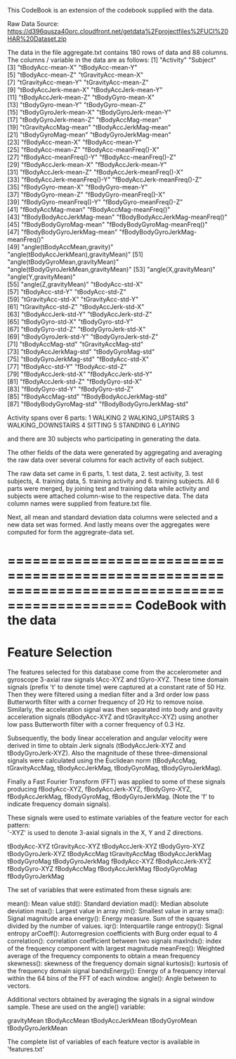 This CodeBook is an extension of the codebook supplied with the data.

Raw Data Source: https://d396qusza40orc.cloudfront.net/getdata%2Fprojectfiles%2FUCI%20HAR%20Dataset.zip

The data in the file aggregate.txt contains 180 rows of data and 88 columns. The columns / variable in the data are as follows:
 [1] "Activity"                             "Subject"                             
 [3] "tBodyAcc-mean-X"                      "tBodyAcc-mean-Y"                     
 [5] "tBodyAcc-mean-Z"                      "tGravityAcc-mean-X"                  
 [7] "tGravityAcc-mean-Y"                   "tGravityAcc-mean-Z"                  
 [9] "tBodyAccJerk-mean-X"                  "tBodyAccJerk-mean-Y"                 
[11] "tBodyAccJerk-mean-Z"                  "tBodyGyro-mean-X"                    
[13] "tBodyGyro-mean-Y"                     "tBodyGyro-mean-Z"                    
[15] "tBodyGyroJerk-mean-X"                 "tBodyGyroJerk-mean-Y"                
[17] "tBodyGyroJerk-mean-Z"                 "tBodyAccMag-mean"                    
[19] "tGravityAccMag-mean"                  "tBodyAccJerkMag-mean"                
[21] "tBodyGyroMag-mean"                    "tBodyGyroJerkMag-mean"               
[23] "fBodyAcc-mean-X"                      "fBodyAcc-mean-Y"                     
[25] "fBodyAcc-mean-Z"                      "fBodyAcc-meanFreq()-X"               
[27] "fBodyAcc-meanFreq()-Y"                "fBodyAcc-meanFreq()-Z"               
[29] "fBodyAccJerk-mean-X"                  "fBodyAccJerk-mean-Y"                 
[31] "fBodyAccJerk-mean-Z"                  "fBodyAccJerk-meanFreq()-X"           
[33] "fBodyAccJerk-meanFreq()-Y"            "fBodyAccJerk-meanFreq()-Z"           
[35] "fBodyGyro-mean-X"                     "fBodyGyro-mean-Y"                    
[37] "fBodyGyro-mean-Z"                     "fBodyGyro-meanFreq()-X"              
[39] "fBodyGyro-meanFreq()-Y"               "fBodyGyro-meanFreq()-Z"              
[41] "fBodyAccMag-mean"                     "fBodyAccMag-meanFreq()"              
[43] "fBodyBodyAccJerkMag-mean"             "fBodyBodyAccJerkMag-meanFreq()"      
[45] "fBodyBodyGyroMag-mean"                "fBodyBodyGyroMag-meanFreq()"         
[47] "fBodyBodyGyroJerkMag-mean"            "fBodyBodyGyroJerkMag-meanFreq()"     
[49] "angle(tBodyAccMean,gravity)"          "angle(tBodyAccJerkMean),gravityMean)"
[51] "angle(tBodyGyroMean,gravityMean)"     "angle(tBodyGyroJerkMean,gravityMean)"
[53] "angle(X,gravityMean)"                 "angle(Y,gravityMean)"                
[55] "angle(Z,gravityMean)"                 "tBodyAcc-std-X"                      
[57] "tBodyAcc-std-Y"                       "tBodyAcc-std-Z"                      
[59] "tGravityAcc-std-X"                    "tGravityAcc-std-Y"                   
[61] "tGravityAcc-std-Z"                    "tBodyAccJerk-std-X"                  
[63] "tBodyAccJerk-std-Y"                   "tBodyAccJerk-std-Z"                  
[65] "tBodyGyro-std-X"                      "tBodyGyro-std-Y"                     
[67] "tBodyGyro-std-Z"                      "tBodyGyroJerk-std-X"                 
[69] "tBodyGyroJerk-std-Y"                  "tBodyGyroJerk-std-Z"                 
[71] "tBodyAccMag-std"                      "tGravityAccMag-std"                  
[73] "tBodyAccJerkMag-std"                  "tBodyGyroMag-std"                    
[75] "tBodyGyroJerkMag-std"                 "fBodyAcc-std-X"                      
[77] "fBodyAcc-std-Y"                       "fBodyAcc-std-Z"                      
[79] "fBodyAccJerk-std-X"                   "fBodyAccJerk-std-Y"                  
[81] "fBodyAccJerk-std-Z"                   "fBodyGyro-std-X"                     
[83] "fBodyGyro-std-Y"                      "fBodyGyro-std-Z"                     
[85] "fBodyAccMag-std"                      "fBodyBodyAccJerkMag-std"             
[87] "fBodyBodyGyroMag-std"                 "fBodyBodyGyroJerkMag-std"


Activity spans over 6 parts:
1 WALKING
2 WALKING_UPSTAIRS
3 WALKING_DOWNSTAIRS
4 SITTING
5 STANDING
6 LAYING

and there are 30 subjects who participating in generating the data.

The other fields of the data were generated by aggregating and averaging the raw data over several columns for each activity of each subject.

The raw data set came in 6 parts, 1. test data, 2. test activity, 3. test subjects, 4. training data, 5. training activity and 6. training subjects.
All 6 parts were merged, by joining test and training data while activity and subjects were attached column-wise to the respective data.
The data column names were supplied from feature.txt file.

Next, all mean and standard deviation data columns were selected and a new data set was formed. And lastly means over the aggregates were computed for form the aggregrate-data set.


=============================================================================================
CodeBook with the data
=============================================================================================

Feature Selection 
=================

The features selected for this database come from the accelerometer and gyroscope 3-axial raw signals tAcc-XYZ and tGyro-XYZ. These time domain signals (prefix 't' to denote time) were captured at a constant rate of 50 Hz. Then they were filtered using a median filter and a 3rd order low pass Butterworth filter with a corner frequency of 20 Hz to remove noise. Similarly, the acceleration signal was then separated into body and gravity acceleration signals (tBodyAcc-XYZ and tGravityAcc-XYZ) using another low pass Butterworth filter with a corner frequency of 0.3 Hz. 

Subsequently, the body linear acceleration and angular velocity were derived in time to obtain Jerk signals (tBodyAccJerk-XYZ and tBodyGyroJerk-XYZ). Also the magnitude of these three-dimensional signals were calculated using the Euclidean norm (tBodyAccMag, tGravityAccMag, tBodyAccJerkMag, tBodyGyroMag, tBodyGyroJerkMag). 

Finally a Fast Fourier Transform (FFT) was applied to some of these signals producing fBodyAcc-XYZ, fBodyAccJerk-XYZ, fBodyGyro-XYZ, fBodyAccJerkMag, fBodyGyroMag, fBodyGyroJerkMag. (Note the 'f' to indicate frequency domain signals). 

These signals were used to estimate variables of the feature vector for each pattern:  
'-XYZ' is used to denote 3-axial signals in the X, Y and Z directions.

tBodyAcc-XYZ
tGravityAcc-XYZ
tBodyAccJerk-XYZ
tBodyGyro-XYZ
tBodyGyroJerk-XYZ
tBodyAccMag
tGravityAccMag
tBodyAccJerkMag
tBodyGyroMag
tBodyGyroJerkMag
fBodyAcc-XYZ
fBodyAccJerk-XYZ
fBodyGyro-XYZ
fBodyAccMag
fBodyAccJerkMag
fBodyGyroMag
fBodyGyroJerkMag

The set of variables that were estimated from these signals are: 

mean(): Mean value
std(): Standard deviation
mad(): Median absolute deviation 
max(): Largest value in array
min(): Smallest value in array
sma(): Signal magnitude area
energy(): Energy measure. Sum of the squares divided by the number of values. 
iqr(): Interquartile range 
entropy(): Signal entropy
arCoeff(): Autorregresion coefficients with Burg order equal to 4
correlation(): correlation coefficient between two signals
maxInds(): index of the frequency component with largest magnitude
meanFreq(): Weighted average of the frequency components to obtain a mean frequency
skewness(): skewness of the frequency domain signal 
kurtosis(): kurtosis of the frequency domain signal 
bandsEnergy(): Energy of a frequency interval within the 64 bins of the FFT of each window.
angle(): Angle between to vectors.

Additional vectors obtained by averaging the signals in a signal window sample. These are used on the angle() variable:

gravityMean
tBodyAccMean
tBodyAccJerkMean
tBodyGyroMean
tBodyGyroJerkMean

The complete list of variables of each feature vector is available in 'features.txt'
